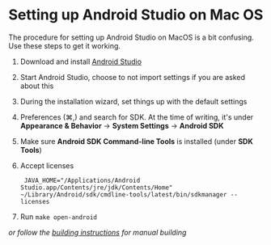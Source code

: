 # Setting up Android Studio on Mac OS

The procedure for setting up Android Studio on MacOS is a bit confusing.
Use these steps to get it working.

1. Download and install [Android Studio](https://developer.android.com/studio/)

2. Start Android Studio, choose to not import settings if you are asked about this

3. During the installation wizard, set things up with the default settings

4. Preferences (⌘,) and search for SDK. At the time of writing, it's under **Appearance & Behavior** -> **System Settings** -> **Android SDK**

5. Make sure **Android SDK Command-line Tools** is installed (under **SDK Tools**)

6. Accept licenses

		JAVA_HOME="/Applications/Android Studio.app/Contents/jre/jdk/Contents/Home" ~/Library/Android/sdk/cmdline-tools/latest/bin/sdkmanager --licenses

7. Run `make open-android`

*or follow the [building instructions](DEV_ANDROID.md) for manual building*
